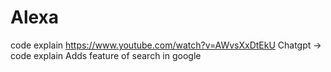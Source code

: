 # Alexa
code explain
https://www.youtube.com/watch?v=AWvsXxDtEkU
Chatgpt -> code explain
Adds feature of search in google
